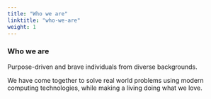 ```yaml
---
title: "Who we are"
linktitle: "who-we-are"
weight: 1
---
```


### Who we are

Purpose-driven and brave individuals from diverse backgrounds.

We have come together to solve real world problems using modern computing technologies, while making a living doing what we love.